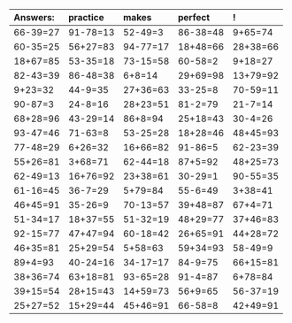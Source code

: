 | Answers: | practice | makes | perfect | ! |
| :--- | :--- | :--- | :--- | :--- |
| 66-39=27 | 91-78=13 | 52-49=3 | 86-38=48 | 9+65=74 | 
| 60-35=25 | 56+27=83 | 94-77=17 | 18+48=66 | 28+38=66 | 
| 18+67=85 | 53-35=18 | 73-15=58 | 60-58=2 | 9+18=27 | 
| 82-43=39 | 86-48=38 | 6+8=14 | 29+69=98 | 13+79=92 | 
| 9+23=32 | 44-9=35 | 27+36=63 | 33-25=8 | 70-59=11 | 
| 90-87=3 | 24-8=16 | 28+23=51 | 81-2=79 | 21-7=14 | 
| 68+28=96 | 43-29=14 | 86+8=94 | 25+18=43 | 30-4=26 | 
| 93-47=46 | 71-63=8 | 53-25=28 | 18+28=46 | 48+45=93 | 
| 77-48=29 | 6+26=32 | 16+66=82 | 91-86=5 | 62-23=39 | 
| 55+26=81 | 3+68=71 | 62-44=18 | 87+5=92 | 48+25=73 | 
| 62-49=13 | 16+76=92 | 23+38=61 | 30-29=1 | 90-55=35 | 
| 61-16=45 | 36-7=29 | 5+79=84 | 55-6=49 | 3+38=41 | 
| 46+45=91 | 35-26=9 | 70-13=57 | 39+48=87 | 67+4=71 | 
| 51-34=17 | 18+37=55 | 51-32=19 | 48+29=77 | 37+46=83 | 
| 92-15=77 | 47+47=94 | 60-18=42 | 26+65=91 | 44+28=72 | 
| 46+35=81 | 25+29=54 | 5+58=63 | 59+34=93 | 58-49=9 | 
| 89+4=93 | 40-24=16 | 34-17=17 | 84-9=75 | 66+15=81 | 
| 38+36=74 | 63+18=81 | 93-65=28 | 91-4=87 | 6+78=84 | 
| 39+15=54 | 28+15=43 | 14+59=73 | 56+9=65 | 56-37=19 | 
| 25+27=52 | 15+29=44 | 45+46=91 | 66-58=8 | 42+49=91 | 
